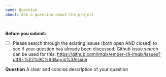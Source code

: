 ```yaml
---
name: Question
about: Ask a question about the project

---
```


**Before you submit:**

- [ ] Please search through the existing issues (both open AND closed) to see if your question has already been discussed. Github issue search can be used for this: https://github.com/imgix/ember-cli-imgix/issues?utf8=%E2%9C%93&q=is%3Aissue

**Question**
A clear and concise description of your question
